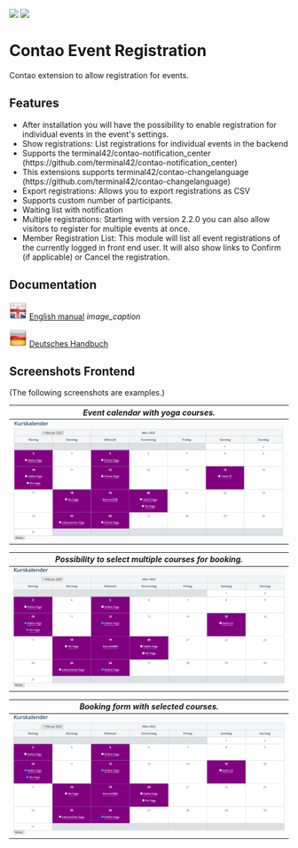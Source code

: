 [![](https://img.shields.io/packagist/v/inspiredminds/contao-event-registration.svg)](https://packagist.org/packages/inspiredminds/contao-event-registration)
[![](https://img.shields.io/packagist/dt/inspiredminds/contao-event-registration.svg)](https://packagist.org/packages/inspiredminds/contao-event-registration)

Contao Event Registration
=========================

Contao extension to allow registration for events. 

## Features

<ul>
  <li>After installation you will have the possibility to enable registration for individual events in the event's settings.</li>
  <li>Show registrations: List registrations for individual events in the backend</li>
  <li>Supports the terminal42/contao-notification_center (https://github.com/terminal42/contao-notification_center)</li>
  <li>This extensions supports terminal42/contao-changelanguage (https://github.com/terminal42/contao-changelanguage)</li>
  <li>Export registrations: Allows you to export registrations as CSV</li>
  <li>Supports custom number of participants.</li>
  <li>Waiting list with notification</li>
  <li>Multiple registrations: Starting with version 2.2.0 you can also allow visitors to register for multiple events at once.</li>
  <li>Member Registration List: This module will list all event registrations of the currently logged in front end user. It will also show links to Confirm (if applicable) or Cancel the registration.</li>
</ul>


## Documentation

  ![EN](documentation/en.png) [English manual](documentation/english.md)
  *image_caption*
  
  ![DE](documentation/de.png) [Deutsches Handbuch](documentation/german.md)

## Screenshots Frontend
(The following screenshots are examples.)

| *Event calendar with yoga courses.* |
|:--:| 
| ![Kurskalender](documentation/images/kurskalender.png) | 


| *Possibility to select multiple courses for booking.* |
|:--:| 
| ![Kurskalender mit ausgewählten Kursen](documentation/images/kurskalender-mit-auswahl.png) | 


| *Booking form with selected courses.* |
|:--:| 
| ![Buchungsformular mit ausgewählten Kursen](documentation/images/kurskalender-mit-auswahl.png) | 





